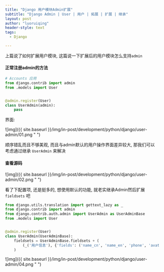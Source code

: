 ```yaml
---
title: "Django 用户模块Admin扩展"
subtitle: "Django Admin | User | 用户 | 拓展 | 扩展 | 继承"
layout: post
author: "luoruiqing"
header-style: text
tags:
  - Django

---
```



上篇说了如何扩展用户模块, 这篇说一下扩展后的用户模块怎么支持`admin`


#### 正常注册admin的方法


```py
# Accounts 应用
from django.contrib import admin
from .models import User


@admin.register(User)
class UserAdmin(admin):
    pass
```

界面:

![img]({{ site.baseurl }}/img/in-post/development/python/django/user-admin/01.png " ")


顺序错乱而且不够美观, 而且与admin默认的用户操作界面差异较大, 那我们可以考虑通过继承 `UserAdmin` 来解决


#### 查看源码

![img]({{ site.baseurl }}/img/in-post/development/python/django/user-admin/02.png " ")

看了下配置项, 还是挺多的, 想使用默认的功能, 就老实继承Admin然后扩展 `fieldsets` 吧


```py
from django.utils.translation import gettext_lazy as _
from django.contrib import admin
from django.contrib.auth.admin import UserAdmin as UserAdminBase
from .models import User


@admin.register(User)
class UserAdmin(UserAdminBase):
    fieldsets = UserAdminBase.fieldsets + (
        (_('用户信息'), {'fields': ('name_cn', 'name_en', 'phone', 'avatar_url', 'info')}),
    )

```

![img]({{ site.baseurl }}/img/in-post/development/python/django/user-admin/04.png " ")